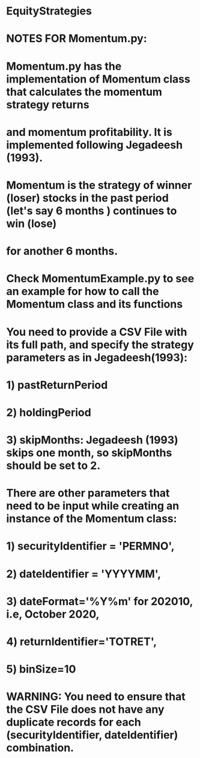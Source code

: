 # EquityStrategies

# NOTES FOR Momentum.py:
# Momentum.py has the implementation of Momentum class that calculates the momentum strategy returns
#   and momentum profitability. It is implemented following Jegadeesh (1993). 
# Momentum is the strategy of winner (loser) stocks in the past period (let's say 6 months ) continues to win (lose)
#   for another 6 months.  
# Check MomentumExample.py to see an example for how to call the Momentum class and its functions

# You need to provide a CSV File with its full path, and specify the strategy parameters as in Jegadeesh(1993):
# 1) pastReturnPeriod
# 2) holdingPeriod
# 3) skipMonths: Jegadeesh (1993) skips one month, so skipMonths should be set to 2.
# There are other parameters that need to be input while creating an instance of the Momentum class:
# 1) securityIdentifier = 'PERMNO',
# 2) dateIdentifier = 'YYYYMM',
# 3) dateFormat='%Y%m' for 202010, i.e, October 2020,
# 4) returnIdentifier='TOTRET',
# 5) binSize=10
# WARNING: You need to ensure that the CSV File does not have any duplicate records for each (securityIdentifier, dateIdentifier) combination.

 
